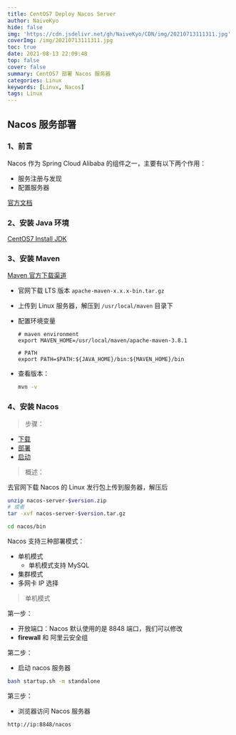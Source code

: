 ```yaml
---
title: CentOS7 Deploy Nacos Server
author: NaiveKyo
hide: false
img: 'https://cdn.jsdelivr.net/gh/NaiveKyo/CDN/img/20210713111311.jpg'
coverImg: /img/20210713111311.jpg
toc: true
date: 2021-08-13 22:09:48
top: false
cover: false
summary: CentOS7 部署 Nacos 服务器
categories: Linux
keywords: [Linux, Nacos]
tags: Linux
---
```


## Nacos 服务部署

### 1、前言

Nacos 作为 Spring Cloud Alibaba 的组件之一，主要有以下两个作用：

- 服务注册与发现
- 配置服务器



[官方文档](https://nacos.io/zh-cn/docs/what-is-nacos.html)

### 2、安装 Java 环境



 [CentOS7 Install JDK](https://naivekyo.github.io/2021/07/06/centos7-install-jdk/)



### 3、安装 Maven

[Maven 官方下载渠道](https://maven.apache.org/download.cgi)



- 官网下载 LTS 版本 `apache-maven-x.x.x-bin.tar.gz`

- 上传到 Linux 服务器，解压到 `/usr/local/maven` 目录下

- 配置环境变量

  ```shell
  # maven environment
  export MAVEN_HOME=/usr/local/maven/apache-maven-3.8.1
  
  # PATH
  export PATH=$PATH:${JAVA_HOME}/bin:${MAVEN_HOME}/bin
  ```

- 查看版本：

  ```bash
  mvn -v
  ```




### 4、安装 Nacos

> 步骤：

- [下载](https://github.com/alibaba/nacos/releases)
- [部署](https://nacos.io/zh-cn/docs/deployment.html)
- [启动](https://nacos.io/zh-cn/docs/quick-start.html)



> 概述：

去官网下载 Nacos 的 Linux 发行包上传到服务器，解压后

```bash
unzip nacos-server-$version.zip 
# 或者 
tar -xvf nacos-server-$version.tar.gz

cd nacos/bin
```



Nacos 支持三种部署模式：

- 单机模式
  - 单机模式支持 MySQL
- 集群模式
- 多网卡 IP 选择



> 单机模式

第一步：

- 开放端口：Nacos 默认使用的是 8848 端口，我们可以修改
- **firewall** 和 阿里云安全组

第二步：

- 启动 nacos 服务器

```bash
bash startup.sh -m standalone
```

第三步：

- 浏览器访问 Nacos 服务器

`http://ip:8848/nacos`

